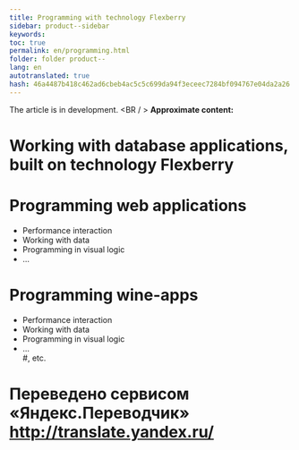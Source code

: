 ```yaml
--- 
title: Programming with technology Flexberry 
sidebar: product--sidebar 
keywords: 
toc: true 
permalink: en/programming.html 
folder: folder product-- 
lang: en 
autotranslated: true 
hash: 46a4487b418c462ad6cbeb4ac5c5c699da94f3eceec7284bf094767e04da2a26 
--- 
```


The article is in development. 
<BR / > 
__Approximate content:__<BR> 
# Working with database applications, built on technology Flexberry 
# Programming web applications<BR> 
* Performance interaction<BR> 
* Working with data<BR> 
* Programming in visual logic<BR> 
* ...<BR> 
# Programming wine-apps<BR> 
* Performance interaction<BR> 
* Working with data<BR> 
* Programming in visual logic<BR> 
* ...<BR> 
#, etc.<BR>


 # Переведено сервисом «Яндекс.Переводчик» http://translate.yandex.ru/